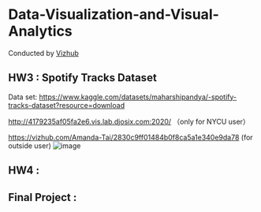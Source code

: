 # Data-Visualization-and-Visual-Analytics

Conducted by [Vizhub](https://vizhub.com/)

## HW3 : Spotify Tracks Dataset
Data set: https://www.kaggle.com/datasets/maharshipandya/-spotify-tracks-dataset?resource=download

http://4179235af05fa2e6.vis.lab.djosix.com:2020/ （only for NYCU user）

https://vizhub.com/Amanda-Tai/2830c9ff01484b0f8ca5a1e340e9da78  (for outside user)
![image](https://user-images.githubusercontent.com/71586062/204996368-09b88cea-d8f8-40c8-8ac7-ff394c8d50ca.png)


## HW4 : 

## Final Project : 
